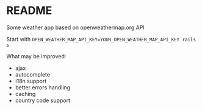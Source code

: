 # README

Some weather app based on openweathermap.org API

Start with
`OPEN_WEATHER_MAP_API_KEY=YOUR_OPEN_WEATHER_MAP_API_KEY rails s`

What may be improved:

- ajax
- autocomplete
- i18n support
- better errors handling
- caching
- country code support
